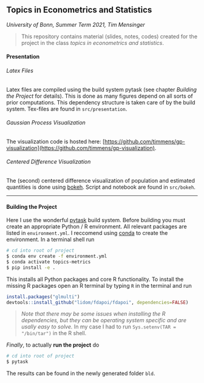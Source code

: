## Topics in Econometrics and Statistics

*University of Bonn, Summer Term 2021, Tim Mensinger*


> This repository contains material (slides, notes, codes) created for the project in
> the class *topics in econometrics and statistics*.

#### Presentation


###### Latex Files

Latex files are compiled using the build system pytask (see chapter *Building the Project* for
details). This is done as many figures depend on all sorts of prior computations. This
dependency structure is taken care of by the build system. Tex-files are found in
``src/presentation``.

###### Gaussian Process Visualization

The visualization code is hosted here:
[https://github.com/timmens/gp-visualization](https://github.com/timmens/gp-visualization).

###### Centered Difference Visualization

The (second) centered difference visualization of population and estimated quantities is
done using [bokeh](https://docs.bokeh.org/en/latest/index.html). Script and notebook are
found in ``src/bokeh``.


---- 


#### Building the Project

Here I use the wonderful [pytask](https://github.com/pytask-dev/pytask) build system.
Before building you must create an appropriate Python / R environment. All relevant
packages are listed in ``environment.yml``. I reccomend using
[conda](https://docs.conda.io/en/latest/miniconda.html) to create the environment. In a
terminal shell run

```zsh
# cd into root of project
$ conda env create -f environment.yml
$ conda activate topics-metrics
$ pip install -e .
```

This installs all Python packages and core R functionality. To install the missing R
packages open an R terminal by typing ``R`` in the terminal and run

```R
install.packages("glmulti")
devtools::install_github("lidom/fdapoi/fdapoi", dependencies=FALSE)
```

> *Note that there may be some issues when installing the R dependencies, but they can
> be operating system specific and are usally easy to solve.* In my case I had to run
> ``Sys.setenv(TAR = "/bin/tar")`` in the R shell.

*Finally*, to actually **run the project** do

```zsh
# cd into root of project
$ pytask
```

The results can be found in the newly generated folder ``bld``.
